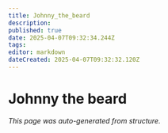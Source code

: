 ```yaml
---
title: Johnny_the_beard
description: 
published: true
date: 2025-04-07T09:32:34.244Z
tags: 
editor: markdown
dateCreated: 2025-04-07T09:32:32.120Z
---
```


# Johnny the beard

*This page was auto-generated from structure.*